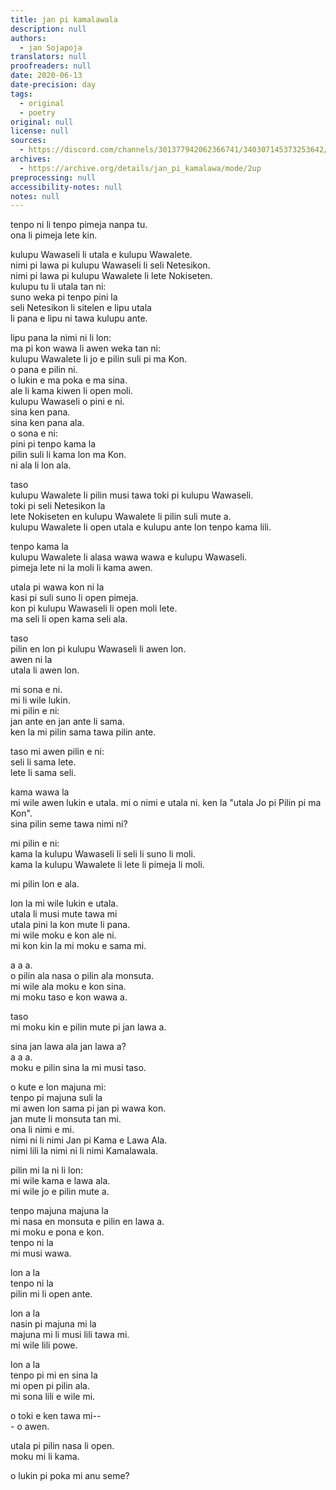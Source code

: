 ```yaml
---
title: jan pi kamalawala
description: null
authors:
  - jan Sojapoja
translators: null
proofreaders: null
date: 2020-06-13
date-precision: day
tags:
  - original
  - poetry
original: null
license: null
sources:
  - https://discord.com/channels/301377942062366741/340307145373253642/721262364187426836
archives:
  - https://archive.org/details/jan_pi_kamalawa/mode/2up
preprocessing: null
accessibility-notes: null
notes: null
---
```


tenpo ni li tenpo pimeja nanpa tu.  \
ona li pimeja lete kin.

kulupu Wawaseli li utala e kulupu Wawalete.  \
nimi pi lawa pi kulupu Wawaseli li seli Netesikon.  \
nimi pi lawa pi kulupu Wawalete li lete Nokiseten.  \
kulupu tu li utala tan ni:  \
 suno weka pi tenpo pini la  \
 seli Netesikon li sitelen e lipu utala  \
 li pana e lipu ni tawa kulupu ante.

lipu pana la nimi ni li lon:  \
 ma pi kon wawa li awen weka tan ni:  \
 kulupu Wawalete li jo e pilin suli pi ma Kon.  \
 o pana e pilin ni.  \
 o lukin e ma poka e ma sina.  \
 ale li kama kiwen li open moli.  \
 kulupu Wawaseli o pini e ni.  \
 sina ken pana.  \
 sina ken pana ala.  \
 o sona e ni:  \
 pini pi tenpo kama la  \
 pilin suli li kama lon ma Kon.  \
 ni ala li lon ala.

taso  \
 kulupu Wawalete li pilin musi tawa toki pi kulupu Wawaseli.  \
 toki pi seli Netesikon la  \
 lete Nokiseten en kulupu Wawalete li pilin suli mute a.  \
 kulupu Wawalete li open utala e kulupu ante lon tenpo kama lili.

tenpo kama la  \
 kulupu Wawalete li alasa wawa wawa e kulupu Wawaseli.  \
 pimeja lete ni la moli li kama awen.

utala pi wawa kon ni la  \
 kasi pi suli suno li open pimeja.  \
 kon pi kulupu Wawaseli li open moli lete.  \
 ma seli li open kama seli ala.

taso  \
 pilin en lon pi kulupu Wawaseli li awen lon.  \
 awen ni la  \
 utala li awen lon.

mi sona e ni.  \
mi li wile lukin.  \
mi pilin e ni:  \
 jan ante en jan ante li sama.  \
 ken la mi pilin sama tawa pilin ante.

taso mi awen pilin e ni:  \
 seli li sama lete.  \
 lete li sama seli.

kama wawa la  \
 mi wile awen lukin e utala.
mi o nimi e utala ni.
ken la "utala Jo pi Pilin pi ma Kon".  \
 sina pilin seme tawa nimi ni?

mi pilin e ni:  \
 kama la kulupu Wawaseli li seli li suno li moli.  \
 kama la kulupu Wawalete li lete li pimeja li moli.

mi pilin lon e ala.

lon la mi wile lukin e utala.  \
utala li musi mute tawa mi  \
utala pini la kon mute li pana.  \
mi wile moku e kon ale ni.  \
mi kon kin la mi moku e sama mi.

a a a.  \
o pilin ala nasa o pilin ala monsuta.  \
mi wile ala moku e kon sina.  \
mi moku taso e kon wawa a.

taso  \
 mi moku kin e pilin mute pi jan lawa a.

sina jan lawa ala jan lawa a?  \
a a a.  \
moku e pilin sina la mi musi taso.

o kute e lon majuna mi:  \
 tenpo pi majuna suli la  \
 mi awen lon sama pi jan pi wawa kon.  \
 jan mute li monsuta tan mi.  \
 ona li nimi e mi.  \
 nimi ni li nimi Jan pi Kama e Lawa Ala.  \
 nimi lili la nimi ni li nimi Kamalawala.

pilin mi la ni li lon:  \
 mi wile kama e lawa ala.  \
 mi wile jo e pilin mute a.

tenpo majuna majuna la  \
 mi nasa en monsuta e pilin en lawa a.  \
 mi moku e pona e kon.  \
 tenpo ni la  \
 mi musi wawa.

lon a la  \
 tenpo ni la  \
 pilin mi li open ante.

lon a la  \
 nasin pi majuna mi la  \
 majuna mi li musi lili tawa mi.  \
 mi wile lili powe.

lon a la  \
 tenpo pi mi en sina la  \
 mi open pi pilin ala.  \
 mi sona lili e wile mi.

o toki e ken tawa mi--  \
\- o awen.

utala pi pilin nasa li open.  \
moku mi li kama.

o lukin pi poka mi anu seme?
